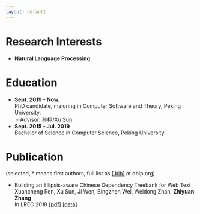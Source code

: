 ```yaml
---
layout: default
---
```


# Research Interests

* **Natural Language Processing**

# Education

- **Sept. 2019 - Now.**  
  PhD candidate, majoring in Computer Software and Theory, Peking University.  
  - Advisor: [孙栩/Xu Sun](https://xusun.org)
- **Sept. 2015 - Jul. 2019**  
  Bachelor of Science in Computer Science, Peking University.

# Publication

(selected, \* means first authors, full list as [[.bib]](https://dblp.org/pers/tb0/r/Ren:Xuancheng.bib) at dblp.org)

* Building an Ellipsis-aware Chinese Dependency Treebank for Web Text  
  Xuancheng Ren, Xu Sun, Ji Wen, Bingzhen Wei, Weidong Zhan, **Zhiyuan Zhang**  
  In LREC 2018  [[pdf]](http://www.lrec-conf.org/proceedings/lrec2018/pdf/297.pdf) [[data]](https://github.com/lancopku/Chinese-Dependency-Treebank-with-Ellipsis)

